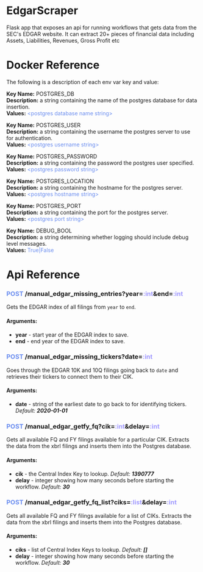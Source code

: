 # EdgarScraper

Flask app that exposes an api for running workflows that gets data from the SEC's EDGAR website. It can extract 20+ pieces of financial data including Assets, Liabilities, Revenues, Gross Profit etc

# Docker Reference

The following is a description of each env var key and value:

**Key Name:** POSTGRES_DB \
**Description:** a string containing the name of the postgres database for data insertion. \
**Values:** <span style="color:#6C8EEF">\<postgres database name string></span>

**Key Name:** POSTGRES_USER \
**Description:**  a string containing the username the postgres server to use for authentication. \
**Values:** <span style="color:#6C8EEF">\<postgres username string></span>

**Key Name:** POSTGRES_PASSWORD \
**Description:** a string containing the password the postgres user specified. \
**Values:** <span style="color:#6C8EEF">\<postgres password string></span>

**Key Name:** POSTGRES_LOCATION \
**Description:** a string containing the hostname for the postgres server. \
**Values:** <span style="color:#6C8EEF">\<postgres hostname string></span>

**Key Name:** POSTGRES_PORT \
**Description:** a string containing the port for the postgres server. \
**Values:** <span style="color:#6C8EEF">\<postgres port string></span>

**Key Name:** DEBUG_BOOL \
**Description:** a string determining whether logging should include debug level messages. \
**Values:** <span style="color:#6C8EEF">True|False</span>

# Api Reference

[comment]: <> (First Command)
### <span style="color:#6C8EEF">**POST**</span> /manual_edgar_missing_entries?year=<span style="color:#a29bfe">**:int**</span>&end=<span style="color:#a29bfe">**:int**</span>
Gets the EDGAR index of all filings from `year` to `end`.

#### **Arguments:**
- **year** - start year of the EDGAR index to save.
- **end** - end year of the EDGAR index to save.

[comment]: <> (Second Command)
### <span style="color:#6C8EEF">**POST**</span> /manual_edgar_missing_tickers?date=<span style="color:#a29bfe">**:int**</span>
Goes through the EDGAR 10K and 10Q filings going back to `date` and retrieves their tickers to connect them to their CIK.

#### **Arguments:**
- **date** - string of the earliest date to go back to for identifying tickers. *Default:* ***2020-01-01***

[comment]: <> (Third Command)
### <span style="color:#6C8EEF">**POST**</span> /manual_edgar_getfy_fq?cik=<span style="color:#a29bfe">**:int**</span>&delay=<span style="color:#a29bfe">**:int**</span>
Gets all available FQ and FY filings available for a particular CIK. Extracts the data from the xbrl filings and inserts them into the Postgres database.

#### **Arguments:**
- **cik** - the Central Index Key to lookup. *Default:* ***1390777***
- **delay** - integer showing how many seconds before starting the workflow. *Default:* ***30***

[comment]: <> (Fourth Command)
### <span style="color:#6C8EEF">**POST**</span> /manual_edgar_getfy_fq_list?ciks=<span style="color:#a29bfe">**:list**</span>&delay=<span style="color:#a29bfe">**:int**</span>
Gets all available FQ and FY filings available for a list of CIKs. Extracts the data from the xbrl filings and inserts them into the Postgres database.

#### **Arguments:**
- **ciks** - list of Central Index Keys to lookup. *Default:* ***[]***
- **delay** - integer showing how many seconds before starting the workflow. *Default:* ***30***
